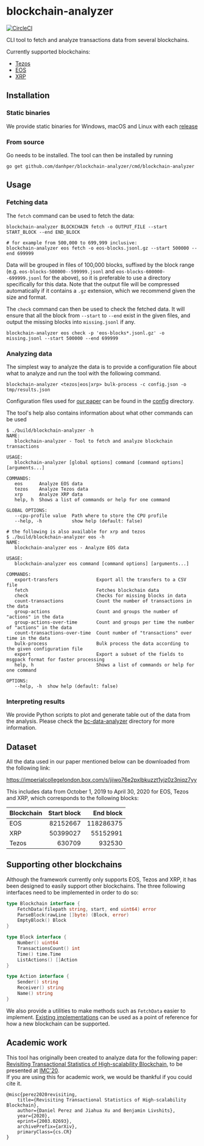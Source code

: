 # blockchain-analyzer

[![CircleCI](https://circleci.com/gh/danhper/blockchain-analyzer.svg?style=svg)](https://circleci.com/gh/danhper/blockchain-analyzer)

CLI tool to fetch and analyze transactions data from several blockchains.

Currently supported blockchains:

- [Tezos](https://tezos.com/)
- [EOS](https://eos.io/)
- [XRP](https://ripple.com/xrp/)

## Installation

### Static binaries

We provide static binaries for Windows, macOS and Linux with each [release](https://github.com/danhper/blockchain-analyzer/releases)

### From source

Go needs to be installed. The tool can then be installed by running

```
go get github.com/danhper/blockchain-analyzer/cmd/blockchain-analyzer
```

## Usage

### Fetching data

The `fetch` command can be used to fetch the data:

```
blockchain-analyzer BLOCKCHAIN fetch -o OUTPUT_FILE --start START_BLOCK --end END_BLOCK

# for example from 500,000 to 699,999 inclusive:
blockchain-analyzer eos fetch -o eos-blocks.jsonl.gz --start 500000 --end 699999
```

Data will be grouped in files of 100,000 blocks, suffixed by the block range (e.g. `eos-blocks-500000--599999.jsonl` and `eos-blocks-600000--699999.jsonl` for the above), so it is preferable to use a directory specifically for this data.
Note that the output file will be compressed automatically if it contains a `.gz` extension, which we recommend given the size and format.

The `check` command can then be used to check the fetched data. It will ensure that all the block from `--start` to `--end` exist in the given files, and output the missing blocks into `missing.jsonl` if any.

```
blockchain-analyzer eos check -p 'eos-blocks*.jsonl.gz' -o missing.jsonl --start 500000 --end 699999
```

### Analyzing data

The simplest way to analyze the data is to provide a configuration file about what to analyze and run the tool with the following command.

```
blockchain-analyzer <tezos|eos|xrp> bulk-process -c config.json -o tmp/results.json
```

Configuration files used for [our paper](https://arxiv.org/abs/2003.02693) can be found in the [config](./config) directory.

The tool's help also contains information about what other commands can be used

```plain
$ ./build/blockchain-analyzer -h
NAME:
   blockchain-analyzer - Tool to fetch and analyze blockchain transactions

USAGE:
   blockchain-analyzer [global options] command [command options] [arguments...]

COMMANDS:
   eos      Analyze EOS data
   tezos    Analyze Tezos data
   xrp      Analyze XRP data
   help, h  Shows a list of commands or help for one command

GLOBAL OPTIONS:
   --cpu-profile value  Path where to store the CPU profile
   --help, -h           show help (default: false)

# the following is also available for xrp and tezos
$ ./build/blockchain-analyzer eos -h
NAME:
   blockchain-analyzer eos - Analyze EOS data

USAGE:
   blockchain-analyzer eos command [command options] [arguments...]

COMMANDS:
   export-transfers              Export all the transfers to a CSV file
   fetch                         Fetches blockchain data
   check                         Checks for missing blocks in data
   count-transactions            Count the number of transactions in the data
   group-actions                 Count and groups the number of "actions" in the data
   group-actions-over-time       Count and groups per time the number of "actions" in the data
   count-transactions-over-time  Count number of "transactions" over time in the data
   bulk-process                  Bulk process the data according to the given configuration file
   export                        Export a subset of the fields to msgpack format for faster processing
   help, h                       Shows a list of commands or help for one command

OPTIONS:
   --help, -h  show help (default: false)
```

### Interpreting results

We provide Python scripts to plot and generate table out of the data from the analysis.
Please check the [bc-data-analyzer](./bc-data-analyzer) directory for more information.

## Dataset

All the data used in our paper mentioned below can be downloaded from the following link:

https://imperialcollegelondon.box.com/s/jijwo76e2pxlbkuzzt1yjz0z3niqz7yy

This includes data from October 1, 2019 to April 30, 2020 for EOS, Tezos and XRP, which corresponds to the following blocks:

| Blockchain | Start block | End block |
| ---------- | ----------: | --------: |
| EOS        |    82152667 | 118286375 |
| XRP        |    50399027 |  55152991 |
| Tezos      |      630709 |    932530 |

## Supporting other blockchains

Although the framework currently only supports EOS, Tezos and XRP, it has been designed to easily support other blockchains.
The three following interfaces need to be implemented in order to do so:

```go
type Blockchain interface {
	FetchData(filepath string, start, end uint64) error
	ParseBlock(rawLine []byte) (Block, error)
	EmptyBlock() Block
}

type Block interface {
	Number() uint64
	TransactionsCount() int
	Time() time.Time
	ListActions() []Action
}

type Action interface {
	Sender() string
	Receiver() string
	Name() string
}
```

We also provide a utilities to make methods such as `FetchData` easier to implement.
[Existing implementations](https://github.com/danhper/blockchain-analyzer/blob/master/tezos/tezos.go) can be used as a point of reference for how a new blockchain can be supported.

## Academic work

This tool has originally been created to analyze data for the following paper: [Revisiting Transactional Statistics of High-scalability Blockchain](https://arxiv.org/abs/2003.02693), to be presented at [IMC'20](https://conferences.sigcomm.org/imc/2020/accepted/).  
If you are using this for academic work, we would be thankful if you could cite it.

```
@misc{perez2020revisiting,
    title={Revisiting Transactional Statistics of High-scalability Blockchain},
    author={Daniel Perez and Jiahua Xu and Benjamin Livshits},
    year={2020},
    eprint={2003.02693},
    archivePrefix={arXiv},
    primaryClass={cs.CR}
}
```

